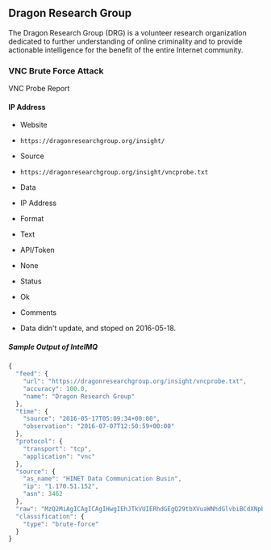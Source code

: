 ## Dragon Research Group

The Dragon Research Group (DRG) is a volunteer research organization dedicated
to further understanding of online criminality and to provide actionable
intelligence for the benefit of the entire Internet community.

### VNC Brute Force Attack

VNC Probe Report

#### IP Address
>
* Website
 - `https://dragonresearchgroup.org/insight/`
* Source
 - `https://dragonresearchgroup.org/insight/vncprobe.txt`
* Data
 - IP Address
* Format
 - Text
* API/Token
 - None
* Status
 - Ok
* Comments
 - Data didn't update, and stoped on 2016-05-18.

##### Sample Output of IntelMQ

```javascript
{
  "feed": {
    "url": "https://dragonresearchgroup.org/insight/vncprobe.txt",
    "accuracy": 100.0,
    "name": "Dragon Research Group"
  },
  "time": {
    "source": "2016-05-17T05:09:34+00:00",
    "observation": "2016-07-07T12:50:59+00:00"
  },
  "protocol": {
    "transport": "tcp",
    "application": "vnc"
  },
  "source": {
    "as_name": "HINET Data Communication Busin",
    "ip": "1.170.51.152",
    "asn": 3462
  },
  "raw": "MzQ2MiAgICAgICAgIHwgIEhJTkVUIERhdGEgQ29tbXVuaWNhdGlvbiBCdXNpbiAgfCAgICAgMS4xNzAuNTEuMTUyICB8ICAyMDE2LTA1LTE3IDA1OjA5OjM0ICB8ICB2bmNwcm9iZQ==",
  "classification": {
    "type": "brute-force"
  }
}
```
